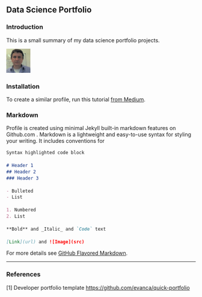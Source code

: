## Data Science Portfolio

### Introduction

This is a small summary of my data science portfolio projects.

<img height="64pt" width="64pt" src="images/logo.jpg"/>

### Installation

To create a similar profile, run this tutorial [from Medium](https://medium.com/@evanca/set-up-your-portfolio-website-in-less-than-10-minutes-with-github-pages-d0efa8ff56fd).

### Markdown

Profile is created using minimal Jekyll built-in markdown features on Github.com . Markdown is a lightweight and easy-to-use syntax for styling your writing. It includes conventions for

```markdown
Syntax highlighted code block

# Header 1
## Header 2
### Header 3

- Bulleted
- List

1. Numbered
2. List

**Bold** and _Italic_ and `Code` text

[Link](url) and ![Image](src)
```

For more details see [GitHub Flavored Markdown](https://guides.github.com/features/mastering-markdown/).

___

### References

[1] Developer portfolio template https://github.com/evanca/quick-portfolio
